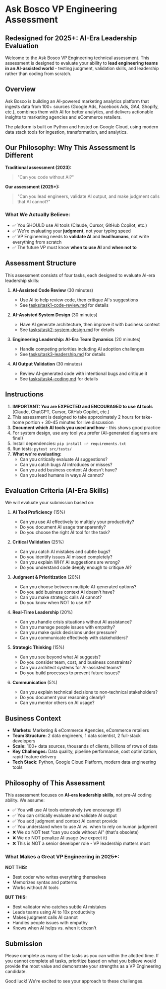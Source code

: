 # Ask Bosco VP Engineering Assessment
## Redesigned for 2025+: AI-Era Leadership Evaluation

Welcome to the Ask Bosco VP Engineering technical assessment. This assessment is designed to evaluate your ability to **lead engineering teams in an AI-assisted world** - testing judgment, validation skills, and leadership rather than coding from scratch.

## Overview

Ask Bosco is building an AI-powered marketing analytics platform that ingests data from 100+ sources (Google Ads, Facebook Ads, GA4, Shopify, etc.), combines them with AI for better analytics, and delivers actionable insights to marketing agencies and eCommerce retailers.

The platform is built on Python and hosted on Google Cloud, using modern data stack tools for ingestion, transformation, and analytics.

## Our Philosophy: Why This Assessment Is Different

**Traditional assessment (2023):**
> "Can you code without AI?"

**Our assessment (2025+):**
> "Can you lead engineers, validate AI output, and make judgment calls that AI cannot?"

### What We Actually Believe:
- ✅ You SHOULD use AI tools (Claude, Cursor, GitHub Copilot, etc.)
- ✅ We're evaluating your **judgment**, not your typing speed
- ✅ VP Engineering needs to **validate AI** and **lead humans**, not write everything from scratch
- ✅ The future VP must know **when to use AI** and **when not to**

## Assessment Structure

This assessment consists of four tasks, each designed to evaluate AI-era leadership skills:

1. **AI-Assisted Code Review** (30 minutes)
   - Use AI to help review code, then critique AI's suggestions
   - See [tasks/task1-code-review.md](tasks/task1-code-review.md) for details

2. **AI-Assisted System Design** (30 minutes)
   - Have AI generate architecture, then improve it with business context
   - See [tasks/task2-system-design.md](tasks/task2-system-design.md) for details

3. **Engineering Leadership: AI-Era Team Dynamics** (20 minutes)
   - Handle competing priorities including AI adoption challenges
   - See [tasks/task3-leadership.md](tasks/task3-leadership.md) for details

4. **AI Output Validation** (30 minutes)
   - Review AI-generated code with intentional bugs and critique it
   - See [tasks/task4-coding.md](tasks/task4-coding.md) for details

## Instructions

1. **IMPORTANT: You are EXPECTED and ENCOURAGED to use AI tools** (Claude, ChatGPT, Cursor, GitHub Copilot, etc.)
2. This assessment is designed to take approximately 2 hours for take-home portion + 30-45 minutes for live discussion
3. **Document which AI tools you used and how** - this shows good practice
4. For system design, use any tool you prefer (AI-generated diagrams are fine!)
5. Install dependencies: `pip install -r requirements.txt`
6. Run tests: `pytest src/tests/`
7. **What we're evaluating:**
   - Can you critically evaluate AI suggestions?
   - Can you catch bugs AI introduces or misses?
   - Can you add business context AI doesn't have?
   - Can you lead humans in ways AI cannot?

## Evaluation Criteria (AI-Era Skills)

We will evaluate your submission based on:

1. **AI Tool Proficiency** (15%)
   - Can you use AI effectively to multiply your productivity?
   - Do you document AI usage transparently?
   - Do you choose the right AI tool for the task?

2. **Critical Validation** (25%)
   - Can you catch AI mistakes and subtle bugs?
   - Do you identify issues AI missed completely?
   - Can you explain WHY AI suggestions are wrong?
   - Do you understand code deeply enough to critique AI?

3. **Judgment & Prioritization** (20%)
   - Can you choose between multiple AI-generated options?
   - Do you add business context AI doesn't have?
   - Can you make strategic calls AI cannot?
   - Do you know when NOT to use AI?

4. **Real-Time Leadership** (20%)
   - Can you handle crisis situations without AI assistance?
   - Can you manage people issues with empathy?
   - Can you make quick decisions under pressure?
   - Can you communicate effectively with stakeholders?

5. **Strategic Thinking** (15%)
   - Can you see beyond what AI suggests?
   - Do you consider team, cost, and business constraints?
   - Can you architect systems for AI-assisted teams?
   - Do you build processes to prevent future issues?

6. **Communication** (5%)
   - Can you explain technical decisions to non-technical stakeholders?
   - Do you document your reasoning clearly?
   - Can you mentor others on AI usage?

## Business Context

- **Markets:** Marketing & eCommerce Agencies, eCommerce retailers
- **Team Structure:** 2 data engineers, 1 data scientist, 2 full-stack developers
- **Scale:** 100+ data sources, thousands of clients, billions of rows of data
- **Key Challenges:** Data quality, pipeline performance, cost optimization, rapid feature delivery
- **Tech Stack:** Python, Google Cloud Platform, modern data engineering tools

## Philosophy of This Assessment

This assessment focuses on **AI-era leadership skills**, not pre-AI coding ability. We assume:
- ✅ You will use AI tools extensively (we encourage it!)
- ✅ You can critically evaluate and validate AI output
- ✅ You add judgment and context AI cannot provide
- ✅ You understand when to use AI vs. when to rely on human judgment
- ❌ We do NOT test "can you code without AI" (that's obsolete)
- ❌ We do NOT penalize AI usage (we expect it)
- ❌ This is NOT a senior developer role - VP leadership matters most

### What Makes a Great VP Engineering in 2025+:
**NOT THIS:**
- Best coder who writes everything themselves
- Memorizes syntax and patterns
- Works without AI tools

**BUT THIS:**
- Best validator who catches subtle AI mistakes
- Leads teams using AI to 10x productivity
- Makes judgment calls AI cannot
- Handles people issues with empathy
- Knows when AI helps vs. when it doesn't

## Submission

Please complete as many of the tasks as you can within the allotted time. If you cannot complete all tasks, prioritize based on what you believe would provide the most value and demonstrate your strengths as a VP Engineering candidate.

Good luck! We're excited to see your approach to these challenges.

